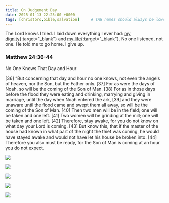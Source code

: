 ```yaml
---
title: On Judgement Day
date: 2025-01-13 22:25:00 +0000
tags: [christbro,bible,salvation]     # TAG names should always be lowercase
---
```


The Lord knows I tried. I laid down everything I ever had: [my dignity](../on-sacrifice/){:target="_blank"} and [my life](../reasoning-behind-preaching-mainland-china-jonah-style/){:target="_blank"}. No one listened, not one. He told me to go home. I give up.

### Matthew 24:36-44

No One Knows That Day and Hour

[36] “But concerning that day and hour no one knows, not even the angels of heaven, nor the Son, but the Father only. [37] For as were the days of Noah, so will be the coming of the Son of Man. [38] For as in those days before the flood they were eating and drinking, marrying and giving in marriage, until the day when Noah entered the ark, [39] and they were unaware until the flood came and swept them all away, so will be the coming of the Son of Man. [40] Then two men will be in the field; one will be taken and one left. [41] Two women will be grinding at the mill; one will be taken and one left. [42] Therefore, stay awake, for you do not know on what day your Lord is coming. [43] But know this, that if the master of the house had known in what part of the night the thief was coming, he would have stayed awake and would not have let his house be broken into. [44] Therefore you also must be ready, for the Son of Man is coming at an hour you do not expect.

![](/yPj4jFPOxqziimDS.jpeg)

![](/oF67oH1CYQtGboBb.jpeg)

![](/em6qZgfBj4OOq1Qr.jpeg)

![](/dTENpKgwPMxBDuMx.jpeg)

![](/IJn3Izmejlllfo08.jpeg)